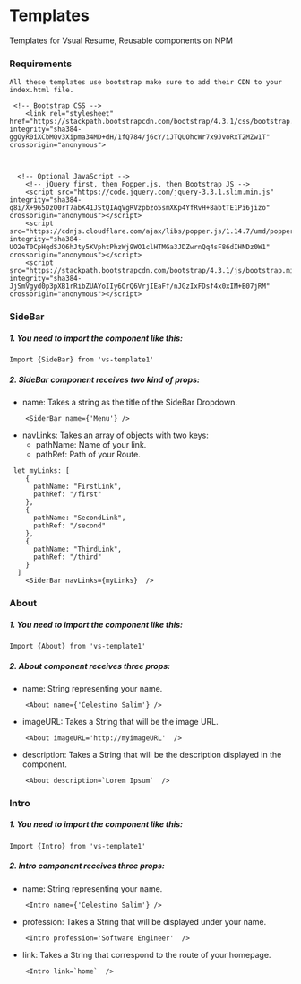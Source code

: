 # Templates

Templates for Vsual Resume, Reusable components on NPM

### Requirements

```
All these templates use bootstrap make sure to add their CDN to your index.html file.

 <!-- Bootstrap CSS -->
    <link rel="stylesheet" href="https://stackpath.bootstrapcdn.com/bootstrap/4.3.1/css/bootstrap.min.css" integrity="sha384-ggOyR0iXCbMQv3Xipma34MD+dH/1fQ784/j6cY/iJTQUOhcWr7x9JvoRxT2MZw1T" crossorigin="anonymous">



  <!-- Optional JavaScript -->
    <!-- jQuery first, then Popper.js, then Bootstrap JS -->
    <script src="https://code.jquery.com/jquery-3.3.1.slim.min.js" integrity="sha384-q8i/X+965DzO0rT7abK41JStQIAqVgRVzpbzo5smXKp4YfRvH+8abtTE1Pi6jizo" crossorigin="anonymous"></script>
    <script src="https://cdnjs.cloudflare.com/ajax/libs/popper.js/1.14.7/umd/popper.min.js" integrity="sha384-UO2eT0CpHqdSJQ6hJty5KVphtPhzWj9WO1clHTMGa3JDZwrnQq4sF86dIHNDz0W1" crossorigin="anonymous"></script>
    <script src="https://stackpath.bootstrapcdn.com/bootstrap/4.3.1/js/bootstrap.min.js" integrity="sha384-JjSmVgyd0p3pXB1rRibZUAYoIIy6OrQ6VrjIEaFf/nJGzIxFDsf4x0xIM+B07jRM" crossorigin="anonymous"></script>
```

### SideBar

##### 1. You need to import the component like this:

```
Import {SideBar} from 'vs-template1'
```

##### 2. SideBar component receives two kind of props:

- name: Takes a string as the title of the SideBar Dropdown.

```
    <SiderBar name={'Menu'} />
```

- navLinks: Takes an array of objects with two keys:
  - pathName: Name of your link.
  - pathRef: Path of your Route.

```
 let myLinks: [
    {
      pathName: "FirstLink",
      pathRef: "/first"
    },
    {
      pathName: "SecondLink",
      pathRef: "/second"
    },
    {
      pathName: "ThirdLink",
      pathRef: "/third"
    }
  ]
    <SiderBar navLinks={myLinks}  />
```

### About

##### 1. You need to import the component like this:

```
Import {About} from 'vs-template1'
```

##### 2. About component receives three props:

- name: String representing your name.

```
    <About name={'Celestino Salim'} />
```

- imageURL: Takes a String that will be the image URL.

```
    <About imageURL='http://myimageURL'  />
```

- description: Takes a String that will be the description displayed in the component.

```
    <About description=`Lorem Ipsum`  />
```

### Intro

##### 1. You need to import the component like this:

```
Import {Intro} from 'vs-template1'
```

##### 2. Intro component receives three props:

- name: String representing your name.

```
    <Intro name={'Celestino Salim'} />
```

- profession: Takes a String that will be displayed under your name.

```
    <Intro profession='Software Engineer'  />
```

- link: Takes a String that correspond to the route of your homepage.

```
    <Intro link=`home`  />
```
